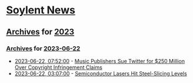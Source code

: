 # [Soylent News](../../../README.md)

## [Archives](../../index.md) for [2023](../index.md)

### [Archives](../../index.md) for [2023-06-22](index.md)

* [2023-06-22, 07:52:00](https://soylentnews.org/article.pl?sid=23/06/21/1224244&from=rss) - [Music Publishers Sue Twitter for $250 Million Over Copyright Infringement Claims](https://soylentnews.org/article.pl?sid=23/06/21/1224244&from=rss)
* [2023-06-22, 03:07:00](https://soylentnews.org/article.pl?sid=23/06/21/1219235&from=rss) - [Semiconductor Lasers Hit Steel-Slicing Levels](https://soylentnews.org/article.pl?sid=23/06/21/1219235&from=rss)
